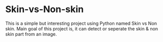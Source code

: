 # Skin-vs-Non-skin
This is a simple but interesting project using Python named Skin vs Non skin. Main goal of this project is, it can detect or seperate the skin & non skin part from an image.

